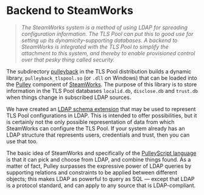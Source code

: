 Backend to SteamWorks
=====================

>   *The SteamWorks system is a method of using LDAP for spreading configuration
>   information.  The TLS Pool can put this to good use for setting up its
>   dynamicity-supporting databases.  A backend to SteamWorks is integrated with
>   the TLS Pool to simplify the attachment to this system, and thereby to
>   enable provisioned control over that pesky thing called security.*

The subdirectory
[pulleyback](https://github.com/arpa2/tlspool/tree/master/pulleyback) in the TLS
Pool distribution builds a dynamic library, `pulleyback_tlspool.so` (or `.dll`
on Windows) that can be loaded into the
[Pulley](http://steamworks.arpa2.net/pulley.html) component of
[SteamWorks](http://steamworks.arpa2.net).  The purpose of this library is to
store information in the TLS Pool databases `localid.db`, `disclose.db` and
`trust.db` when things change in subscribed LDAP sources.

We have created an [LDAP schema
extension](https://github.com/arpa2/tlspool/blob/master/doc/steamworks-ldap-scheme.md)
that may be used to represent TLS Pool configurations in LDAP.  This is intended
to offer possibilities, but it is certainly not the only possible representation
of data from which SteamWorks can configure the TLS Pool.  If your system
already has an LDAP structure that represents users, credentials and trust, then
you can use that too.

The basic idea of SteamWorks and specifically of the [PulleyScript
language](http://steamworks.arpa2.net/intuition.html) is that it can pick and
choose from LDAP, and combine things found.  As a matter of fact, Pulley
surpasses the expressive power of LDAP queries by supporting relations and
constraints to be applied between different objects; this makes LDAP as powerful
to query as SQL — except that LDAP is a protocol standard, and can apply to any
source that is LDAP-compliant.
